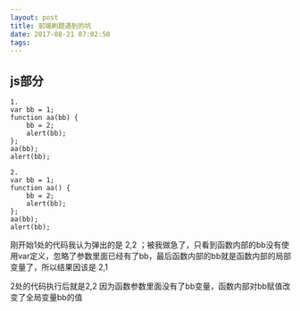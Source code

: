 ```yaml
---
layout: post
title: 前端刷题遇到的坑
date: 2017-08-21 07:02:50
tags:
---
```


## js部分
```
1. 
var bb = 1;
function aa(bb) {
    bb = 2;
    alert(bb);
};
aa(bb);
alert(bb);

2.
var bb = 1;
function aa() {
    bb = 2;
    alert(bb);
};
aa(bb);
alert(bb);
```
刚开始1处的代码我认为弹出的是 2,2 ；被我做急了，只看到函数内部的bb没有使用var定义，忽略了参数里面已经有了bb，最后函数内部的bb就是函数内部的局部变量了，所以结果因该是 2,1

2处的代码执行后就是2,2 因为函数参数里面没有了bb变量，函数内部对bb赋值改变了全局变量bb的值